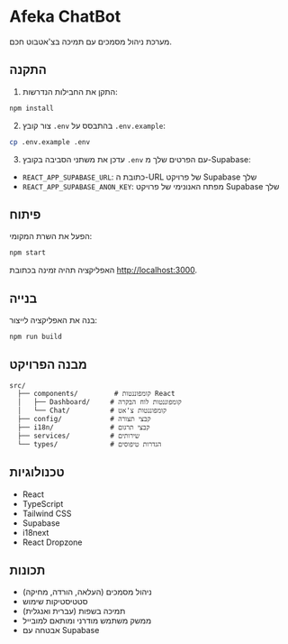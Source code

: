 # Afeka ChatBot

מערכת ניהול מסמכים עם תמיכה בצ'אטבוט חכם.

## התקנה

1. התקן את החבילות הנדרשות:

```bash
npm install
```

2. צור קובץ `.env` בהתבסס על `.env.example`:

```bash
cp .env.example .env
```

3. עדכן את משתני הסביבה בקובץ `.env` עם הפרטים שלך מ-Supabase:

- `REACT_APP_SUPABASE_URL`: כתובת ה-URL של פרויקט Supabase שלך
- `REACT_APP_SUPABASE_ANON_KEY`: מפתח האנונימי של פרויקט Supabase שלך

## פיתוח

הפעל את השרת המקומי:

```bash
npm start
```

האפליקציה תהיה זמינה בכתובת [http://localhost:3000](http://localhost:3000).

## בנייה

בנה את האפליקציה לייצור:

```bash
npm run build
```

## מבנה הפרויקט

```
src/
  ├── components/         # קומפוננטות React
  │   ├── Dashboard/     # קומפוננטות לוח הבקרה
  │   └── Chat/          # קומפוננטות צ'אט
  ├── config/            # קבצי תצורה
  ├── i18n/              # קבצי תרגום
  ├── services/          # שירותים
  └── types/             # הגדרות טיפוסים
```

## טכנולוגיות

- React
- TypeScript
- Tailwind CSS
- Supabase
- i18next
- React Dropzone

## תכונות

- ניהול מסמכים (העלאה, הורדה, מחיקה)
- סטטיסטיקות שימוש
- תמיכה בשפות (עברית ואנגלית)
- ממשק משתמש מודרני ומותאם למובייל
- אבטחה עם Supabase
